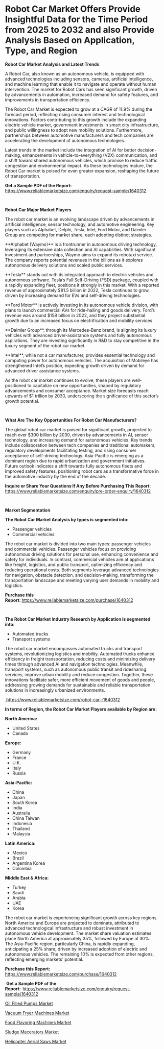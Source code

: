 <p><h1>Robot Car Market Offers Provide Insightful Data for the Time Period from 2025 to 2032 and also Provide Analysis Based on Application, Type, and Region</h1></p><p><strong>Robot Car Market Analysis and Latest Trends</strong></p>
<p><p>A Robot Car, also known as an autonomous vehicle, is equipped with advanced technologies including sensors, cameras, artificial intelligence, and machine learning that enable it to navigate and operate without human intervention. The market for Robot Cars has seen significant growth, driven by advancements in automation, increased demand for safety features, and improvements in transportation efficiency.</p><p>The Robot Car Market is expected to grow at a CAGR of 11.9% during the forecast period, reflecting rising consumer interest and technological innovations. Factors contributing to this growth include the expanding electric vehicle market, government investments in smart city infrastructure, and public willingness to adopt new mobility solutions. Furthermore, partnerships between automotive manufacturers and tech companies are accelerating the development of autonomous technologies.</p><p>Latest trends in the market include the integration of AI for better decision-making, enhancements in vehicle-to-everything (V2X) communication, and a shift toward shared autonomous vehicles, which promise to reduce traffic congestion and environmental impact. As these technologies mature, the Robot Car market is poised for even greater expansion, reshaping the future of transportation.</p></p>
<p><strong>Get a Sample PDF of the Report:&nbsp;</strong> <a href="https://www.reliablemarketsize.com/enquiry/request-sample/1640312?utm_campaign=3117&utm_medium=2&utm_source=Github&utm_content=ia&utm_term=30032025&utm_id=robot-car">https://www.reliablemarketsize.com/enquiry/request-sample/1640312</a></p>
<p>&nbsp;</p>
<p><strong>Robot Car Major Market Players</strong></p>
<p><p>The robot car market is an evolving landscape driven by advancements in artificial intelligence, sensor technology, and automotive engineering. Key players such as Alphabet, Delphi, Tesla, Intel, Ford Motor, and Daimler Group are competing for market share, each adopting distinct strategies.</p><p>**Alphabet (Waymo)** is a frontrunner in autonomous driving technology, leveraging its extensive data collection and AI capabilities. With significant investment and partnerships, Waymo aims to expand its robotaxi service. The company reports potential revenues in the billions as it explores autonomous delivery solutions and scaled public services.</p><p>**Tesla** stands out with its integrated approach to electric vehicles and autonomous software. Tesla’s Full Self-Driving (FSD) package, coupled with a rapidly expanding fleet, positions it strongly in this market. With a reported revenue of approximately $81.5 billion in 2022, Tesla continues to grow, driven by increasing demand for EVs and self-driving technologies.</p><p>**Ford Motor** is actively investing in its autonomous vehicle division, with plans to launch commercial AVs for ride-hailing and goods delivery. Ford’s revenue was around $158 billion in 2022, and they project substantial growth due to an increased focus on electrification and mobility services.</p><p>**Daimler Group**, through its Mercedes-Benz brand, is aligning its luxury vehicles with advanced driver-assistance systems and fully autonomous aspirations. They are investing significantly in R&D to stay competitive in the luxury segment of the robot car market.</p><p>**Intel**, while not a car manufacturer, provides essential technology and computing power for autonomous vehicles. The acquisition of Mobileye has strengthened Intel’s position, expecting growth driven by demand for advanced driver assistance systems.</p><p>As the robot car market continues to evolve, these players are well-positioned to capitalize on new opportunities, shaped by regulatory advancements and consumer acceptance. Market size forecasts reach upwards of $1 trillion by 2030, underscoring the significance of this sector’s growth potential.</p></p>
<p>&nbsp;</p>
<p><strong>What Are The Key Opportunities For Robot Car Manufacturers?</strong></p>
<p><p>The global robot car market is poised for significant growth, projected to reach over $300 billion by 2030, driven by advancements in AI, sensor technology, and increasing demand for autonomous vehicles. Key trends include collaboration between tech companies and traditional automakers, regulatory developments facilitating testing, and rising consumer acceptance of self-driving technology. Asia-Pacific is emerging as a dominant region due to rapid urbanization and government initiatives. Future outlook indicates a shift towards fully autonomous fleets and improved safety features, positioning robot cars as a transformative force in the automotive industry by the end of the decade.</p></p>
<p><strong>Inquire or Share Your Questions If Any Before Purchasing This Report:</strong> <a href="https://www.reliablemarketsize.com/enquiry/pre-order-enquiry/1640312?utm_campaign=3117&utm_medium=2&utm_source=Github&utm_content=ia&utm_term=30032025&utm_id=robot-car">https://www.reliablemarketsize.com/enquiry/pre-order-enquiry/1640312</a></p>
<p>&nbsp;</p>
<p><strong>Market Segmentation</strong></p>
<p><strong>The Robot Car Market Analysis by types is segmented into:</strong></p>
<p><ul><li>Passenger vehicles</li><li>Commercial vehicles</li></ul></p>
<p><p>The robot car market is divided into two main types: passenger vehicles and commercial vehicles. Passenger vehicles focus on providing autonomous driving solutions for personal use, enhancing convenience and safety for individuals. In contrast, commercial vehicles aim at applications like freight, logistics, and public transport, optimizing efficiency and reducing operational costs. Both segments leverage advanced technologies for navigation, obstacle detection, and decision-making, transforming the transportation landscape and meeting varying user demands in mobility and logistics.</p></p>
<p><strong>Purchase this Report:&nbsp;</strong><a href="https://www.reliablemarketsize.com/purchase/1640312?utm_campaign=3117&utm_medium=2&utm_source=Github&utm_content=ia&utm_term=30032025&utm_id=robot-car">https://www.reliablemarketsize.com/purchase/1640312</a></p>
<p>&nbsp;</p>
<p><strong>The Robot Car Market Industry Research by Application is segmented into:</strong></p>
<p><ul><li>Automated trucks</li><li>Transport systems</li></ul></p>
<p><p>The robot car market encompasses automated trucks and transport systems, revolutionizing logistics and mobility. Automated trucks enhance efficiency in freight transportation, reducing costs and minimizing delivery times through advanced AI and navigation technologies. Meanwhile, transport systems, such as autonomous public transit and ridesharing services, improve urban mobility and reduce congestion. Together, these innovations facilitate safer, more efficient movement of goods and people, addressing growing demands for sustainable and reliable transportation solutions in increasingly urbanized environments.</p></p>
<p><a href="https://www.reliablemarketsize.com/robot-car-r1640312?utm_campaign=3117&utm_medium=2&utm_source=Github&utm_content=ia&utm_term=30032025&utm_id=robot-car">&nbsp;https://www.reliablemarketsize.com/robot-car-r1640312</a></p>
<p><strong>In terms of Region, the Robot Car Market Players available by Region are:</strong></p>
<p>
    <p> <strong> North America: </strong>
        <ul>
            <li>United States</li>
            <li>Canada</li>
        </ul>
        </p> 
    <p> <strong> Europe: </strong>
        <ul>
            <li>Germany</li>
            <li>France</li>
            <li>U.K.</li>
            <li>Italy</li>
            <li>Russia</li>
        </ul>
        </p> 
    <p> <strong> Asia-Pacific: </strong>
        <ul>
            <li>China</li>
            <li>Japan</li>
            <li>South Korea</li>
            <li>India</li>
            <li>Australia</li>
            <li>China Taiwan</li>
            <li>Indonesia</li>
            <li>Thailand</li>
            <li>Malaysia</li>
        </ul>
        </p> 
    <p> <strong> Latin America: </strong>
        <ul>
            <li>Mexico</li>
            <li>Brazil</li>
            <li>Argentina Korea</li>
            <li>Colombia</li>
        </ul>
        </p> 
    <p> <strong> Middle East & Africa: </strong>
        <ul>
            <li>Turkey</li>
            <li>Saudi</li>
            <li>Arabia</li>
            <li>UAE</li>
            <li>Korea</li>
        </ul>
    </p>
    </p>
<p><p>The robot car market is experiencing significant growth across key regions. North America and Europe are projected to dominate, attributed to advanced technological infrastructure and robust investment in autonomous vehicle development. The market share valuation estimates place North America at approximately 35%, followed by Europe at 30%. The Asia-Pacific region, particularly China, is rapidly expanding, anticipating a 25% share, driven by increased adoption of electric and autonomous vehicles. The remaining 10% is expected from other regions, reflecting emerging markets' potential.</p></p>
<p><strong>Purchase this Report: </strong><a href="https://www.reliablemarketsize.com/purchase/1640312?utm_campaign=3117&utm_medium=2&utm_source=Github&utm_content=ia&utm_term=30032025&utm_id=robot-car">https://www.reliablemarketsize.com/purchase/1640312</a></p>
<p>&nbsp;<strong>Get a Sample PDF of the Report:&nbsp;&nbsp;</strong><a href="https://www.reliablemarketsize.com/enquiry/request-sample/1640312?utm_campaign=3117&utm_medium=2&utm_source=Github&utm_content=ia&utm_term=30032025&utm_id=robot-car">https://www.reliablemarketsize.com/enquiry/request-sample/1640312</a></p>
<p><strong></strong></p>
<p><p><a href="https://www.linkedin.com/pulse/oil-filled-pumps-market-growth-analysis-2025-2032-trends-strategies-2esxe?utm_campaign=3117&utm_medium=2&utm_source=Github&utm_content=ia&utm_term=30032025&utm_id=robot-car">Oil Filled Pumps Market</a></p><p><a href="https://www.linkedin.com/pulse/vacuum-fryer-machines-market-analysis-share-size-value-growing-lzhfe?utm_campaign=3117&utm_medium=2&utm_source=Github&utm_content=ia&utm_term=30032025&utm_id=robot-car">Vacuum Fryer Machines Market</a></p><p><a href="https://www.linkedin.com/pulse/industry-insights-global-food-flavoring-machines-markets-growth-cvx6e?utm_campaign=3117&utm_medium=2&utm_source=Github&utm_content=ia&utm_term=30032025&utm_id=robot-car">Food Flavoring Machines Market</a></p><p><a href="https://www.linkedin.com/pulse/comprehensive-analysis-sludge-macerators-market-size-expected-1yrwe?utm_campaign=3117&utm_medium=2&utm_source=Github&utm_content=ia&utm_term=30032025&utm_id=robot-car">Sludge Macerators Market</a></p><p><a href="https://www.linkedin.com/pulse/helicopter-aerial-saws-market-analysis-2025-2032-competitive-bl9fe?utm_campaign=3117&utm_medium=2&utm_source=Github&utm_content=ia&utm_term=30032025&utm_id=robot-car">Helicopter Aerial Saws Market</a></p></p>